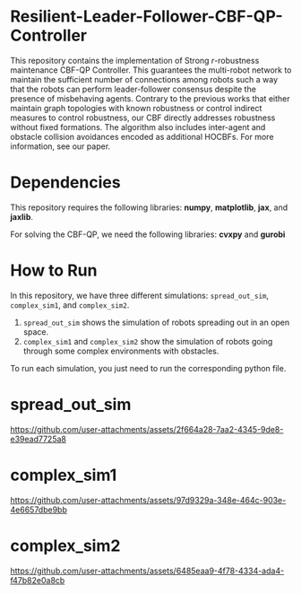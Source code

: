 # Resilient-Leader-Follower-CBF-QP-Controller

This repository contains the implementation of Strong $r$-robustness maintenance CBF-QP Controller. This guarantees the multi-robot network to maintain the sufficient number of connections among robots such a way that the robots can perform leader-follower consensus despite the presence of misbehaving agents. Contrary to the previous works that either maintain graph topologies with known robustness or control indirect measures to control robustness, our CBF directly addresses robustness without fixed formations. The algorithm also includes inter-agent and obstacle collision avoidances encoded as additional HOCBFs. For more information, see our paper.


# Dependencies
This repository requires the following libraries: **numpy**, **matplotlib**, **jax**, and **jaxlib**.

For solving the CBF-QP, we need the following libraries: **cvxpy** and **gurobi**

# How to Run
In this repository, we have three different simulations: `spread_out_sim`, `complex_sim1`, and `complex_sim2`.
1) `spread_out_sim` shows the simulation of robots spreading out in an open space.
2) `complex_sim1` and `complex_sim2` show the simulation of robots going through some complex environments with obstacles.
   
To run each simulation, you just need to run the corresponding python file. 


# spread_out_sim

https://github.com/user-attachments/assets/2f664a28-7aa2-4345-9de8-e39ead7725a8

# complex_sim1

https://github.com/user-attachments/assets/97d9329a-348e-464c-903e-4e6657dbe9bb
 
# complex_sim2

https://github.com/user-attachments/assets/6485eaa9-4f78-4334-ada4-f47b82e0a8cb







